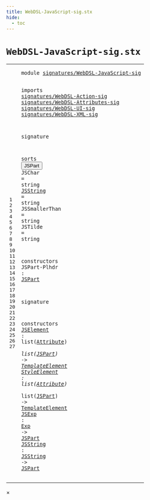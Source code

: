 ```yaml
---
title: WebDSL-JavaScript-sig.stx
hide:
  - toc
---
```


# `WebDSL-JavaScript-sig.stx`



[pdmosses/webdsl-statix/webdslstatix/src-gen/statix/signatures/WebDSL-JavaScript-sig.stx]: https://github.com/pdmosses/webdsl-statix/blob/master/webdslstatix/src-gen/statix/signatures/WebDSL-JavaScript-sig.stx "The source file on GitHub"

<div class="stx"><table class="highlighttable"><tbody><tr><td class="linenos"><div class="linenodiv"><pre><span></span>1
2
3
4
5
6
7
8
9
10
11
12
13
14
15
16
17
18
19
20
21
22
23
24
25
26
27
</pre></div></td>
<td class="code"><pre><code><span class="keyword">module</span> <a href="../webdsl-statix-sig.stx/#signatures/WebDSL-JavaScript-sig_16_3" id="signatures/WebDSL-JavaScript-sig_1_8" title="Referenced at ../webdsl-statix-sig.stx line 16"><span class="token sort_Id">signatures/WebDSL-JavaScript-sig</span></a>

<span class="keyword">imports</span>
  <a href="../WebDSL-Action-sig.stx/#signatures/WebDSL-Action-sig_1_8" id="signatures/WebDSL-Action-sig_4_3" title="Defined at ../WebDSL-Action-sig.stx line 1"><span class="token sort_Id">signatures/WebDSL-Action-sig</span></a>
  <a href="../WebDSL-Attributes-sig.stx/#signatures/WebDSL-Attributes-sig_1_8" id="signatures/WebDSL-Attributes-sig_5_3" title="Defined at ../WebDSL-Attributes-sig.stx line 1"><span class="token sort_Id">signatures/WebDSL-Attributes-sig</span></a>
  <a href="../WebDSL-UI-sig.stx/#signatures/WebDSL-UI-sig_1_8" id="signatures/WebDSL-UI-sig_6_3" title="Defined at ../WebDSL-UI-sig.stx line 1"><span class="token sort_Id">signatures/WebDSL-UI-sig</span></a>
  <a href="../WebDSL-XML-sig.stx/#signatures/WebDSL-XML-sig_1_8" id="signatures/WebDSL-XML-sig_7_3" title="Defined at ../WebDSL-XML-sig.stx line 1"><span class="token sort_Id">signatures/WebDSL-XML-sig</span></a>

<span class="keyword">signature</span>

  <span class="keyword">sorts</span>
    <span class="cons_SortDecl"><button class="modal-open" id="JSPart_12_5" title="Multi-file references" data-urls="#JSPart_19_20 line 19, 24, 25, 26, 27; ../../../../trans/static-semantics/webdsl-ui.stx/#JSPart_174_28 line 174"><span class="token sort_Id">JSPart</span></button></span>
    <span class="cons_SortAlias"><span id="JSChar_13_5" title="Not referenced"><span class="token sort_Id">JSChar</span></span> <span class="operator">=</span> <span class="cons_StringSort"><span class="keyword">string</span></span></span>
    <span class="cons_SortAlias"><a href="#JSString_27_16" id="JSString_14_5" title="Referenced at line 27"><span class="token sort_Id">JSString</span></a> <span class="operator">=</span> <span class="cons_StringSort"><span class="keyword">string</span></span></span>
    <span class="cons_SortAlias"><span id="JSSmallerThan_15_5" title="Not referenced"><span class="token sort_Id">JSSmallerThan</span></span> <span class="operator">=</span> <span class="cons_StringSort"><span class="keyword">string</span></span></span>
    <span class="cons_SortAlias"><span id="JSTilde_16_5" title="Not referenced"><span class="token sort_Id">JSTilde</span></span> <span class="operator">=</span> <span class="cons_StringSort"><span class="keyword">string</span></span></span>

  <span class="keyword">constructors</span>
    <span class="cons_OpDecl"><span id="JSPart-Plhdr_19_5" title="Not referenced"><span class="token sort_Id">JSPart-Plhdr</span></span> <span class="operator">:</span> <span class="cons_SimpleSort"><a href="#JSPart_12_5" id="JSPart_19_20" title="Defined at line 12"><span class="token sort_Id">JSPart</span></a></span></span>

<span class="keyword">signature</span>

  <span class="keyword">constructors</span>
    <span class="cons_OpDecl"><a href="../../../../trans/static-semantics/webdsl-ui.stx/#JSElement_165_30" id="JSElement_24_5" title="Referenced at ../../../../trans/static-semantics/webdsl-ui.stx line 165"><span class="token sort_Id">JSElement</span></a> <span class="operator">:</span> <span class="keyword">list</span><span class="operator">(</span><span class="cons_SimpleSort"><a href="../WebDSL-Attributes-sig.stx/#Attribute_16_5" id="Attribute_24_22" title="Defined at ../WebDSL-Attributes-sig.stx line 16"><span class="token sort_Id">Attribute</span></a></span><span class="operator">)</span> <span class="operator">*</span> <span class="keyword">list</span><span class="operator">(</span><span class="cons_SimpleSort"><a href="#JSPart_12_5" id="JSPart_24_40" title="Defined at line 12"><span class="token sort_Id">JSPart</span></a></span><span class="operator">)</span> <span class="operator">-&gt;</span> <span class="cons_SimpleSort"><a href="../WebDSL-UI-sig.stx/#TemplateElement_15_5" id="TemplateElement_24_51" title="Defined at ../WebDSL-UI-sig.stx line 15"><span class="token sort_Id">TemplateElement</span></a></span></span>
    <span class="cons_OpDecl"><a href="../../../../trans/static-semantics/webdsl-ui.stx/#StyleElement_169_30" id="StyleElement_25_5" title="Referenced at ../../../../trans/static-semantics/webdsl-ui.stx line 169"><span class="token sort_Id">StyleElement</span></a> <span class="operator">:</span> <span class="keyword">list</span><span class="operator">(</span><span class="cons_SimpleSort"><a href="../WebDSL-Attributes-sig.stx/#Attribute_16_5" id="Attribute_25_25" title="Defined at ../WebDSL-Attributes-sig.stx line 16"><span class="token sort_Id">Attribute</span></a></span><span class="operator">)</span> <span class="operator">*</span> <span class="keyword">list</span><span class="operator">(</span><span class="cons_SimpleSort"><a href="#JSPart_12_5" id="JSPart_25_43" title="Defined at line 12"><span class="token sort_Id">JSPart</span></a></span><span class="operator">)</span> <span class="operator">-&gt;</span> <span class="cons_SimpleSort"><a href="../WebDSL-UI-sig.stx/#TemplateElement_15_5" id="TemplateElement_25_54" title="Defined at ../WebDSL-UI-sig.stx line 15"><span class="token sort_Id">TemplateElement</span></a></span></span>
    <span class="cons_OpDecl"><a href="../../../../trans/static-semantics/webdsl-ui.stx/#JSExp_176_21" id="JSExp_26_5" title="Referenced at ../../../../trans/static-semantics/webdsl-ui.stx line 176"><span class="token sort_Id">JSExp</span></a> <span class="operator">:</span> <span class="cons_SimpleSort"><a href="../WebDSL-Action-sig.stx/#Exp_25_5" id="Exp_26_13" title="Defined at ../WebDSL-Action-sig.stx line 25"><span class="token sort_Id">Exp</span></a></span> <span class="operator">-&gt;</span> <span class="cons_SimpleSort"><a href="#JSPart_12_5" id="JSPart_26_20" title="Defined at line 12"><span class="token sort_Id">JSPart</span></a></span></span>
    <span class="cons_OpDecl"><a href="../../../../trans/static-semantics/webdsl-ui.stx/#JSString_175_21" id="JSString_27_5" title="Referenced at ../../../../trans/static-semantics/webdsl-ui.stx line 175"><span class="token sort_Id">JSString</span></a> <span class="operator">:</span> <span class="cons_SimpleSort"><a href="#JSString_14_5" id="JSString_27_16" title="Defined at line 14"><span class="token sort_Id">JSString</span></a></span> <span class="operator">-&gt;</span> <span class="cons_SimpleSort"><a href="#JSPart_12_5" id="JSPart_27_28" title="Defined at line 12"><span class="token sort_Id">JSPart</span></a></span></span>
</code></pre></td></tr></tbody></table></div>

<div id="modal">
  <div id="modal-content">
    <span id="modal-close">&times;</span>
    <h2 id="modal-h2"></h2>
    <p  id="modal-p"></p>
    <ul id="modal-ul"></ul>
  </div>
</div>
